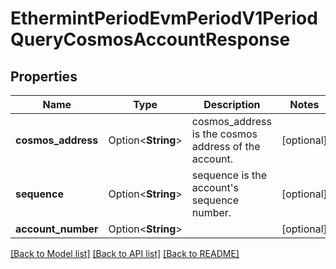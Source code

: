 # EthermintPeriodEvmPeriodV1PeriodQueryCosmosAccountResponse

## Properties

Name | Type | Description | Notes
------------ | ------------- | ------------- | -------------
**cosmos_address** | Option<**String**> | cosmos_address is the cosmos address of the account. | [optional]
**sequence** | Option<**String**> | sequence is the account's sequence number. | [optional]
**account_number** | Option<**String**> |  | [optional]

[[Back to Model list]](../README.md#documentation-for-models) [[Back to API list]](../README.md#documentation-for-api-endpoints) [[Back to README]](../README.md)


